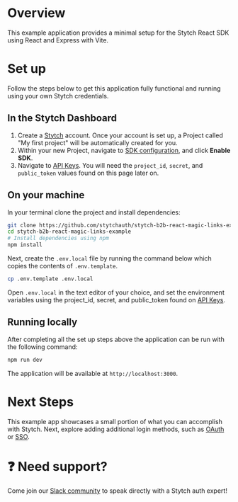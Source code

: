 # Overview

This example application provides a minimal setup for the Stytch React SDK using React and Express with Vite.

# Set up

Follow the steps below to get this application fully functional and running using your own Stytch credentials.

## In the Stytch Dashboard

1. Create a [Stytch](https://stytch.com/) account. Once your account is set up, a Project called "My first project" will be automatically created for you.
2. Within your new Project, navigate to [SDK configuration](https://stytch.com/dashboard/sdk-configuration), and click **Enable SDK**.
3. Navigate to [API Keys](https://stytch.com/dashboard/api-keys). You will need the `project_id`, `secret`, and `public_token` values found on this page later on.

## On your machine

In your terminal clone the project and install dependencies:

```bash
git clone https://github.com/stytchauth/stytch-b2b-react-magic-links-example.git
cd stytch-b2b-react-magic-links-example
# Install dependencies using npm
npm install
```

Next, create the `.env.local` file by running the command below which copies the contents of `.env.template`.

```bash
cp .env.template .env.local
```

Open `.env.local` in the text editor of your choice, and set the environment variables using the project_id, secret, and public_token found on [API Keys](https://stytch.com/dashboard/api-keys).

## Running locally

After completing all the set up steps above the application can be run with the following command:

```bash
npm run dev
```

The application will be available at `http://localhost:3000`.

# Next Steps

This example app showcases a small portion of what you can accomplish with Stytch. Next, explore adding additional login methods, such as [OAuth](https://stytch.com/docs/b2b/guides/oauth/initial-setup) or [SSO](https://stytch.com/docs/b2b/guides/sso/initial-setup).

# :question: Need support?

Come join our [Slack community](https://stytch.com/docs/resources/support/overview) to speak directly with a Stytch auth expert!
